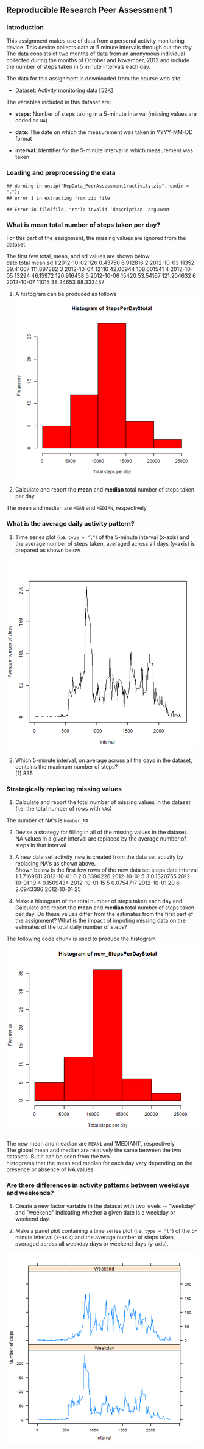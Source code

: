 ## Reproducible Research Peer Assessment 1
### Introduction

This assignment makes use of data from a personal activity monitoring
device. This device collects data at 5 minute intervals through out the
day. The data consists of two months of data from an anonymous
individual collected during the months of October and November, 2012
and include the number of steps taken in 5 minute intervals each day.  

The data for this assignment is downloaded from the course web
site:

* Dataset: [Activity monitoring data](https://d396qusza40orc.cloudfront.net/repdata%2Fdata%2Factivity.zip) [52K]

The variables included in this dataset are:

* **steps**: Number of steps taking in a 5-minute interval (missing
    values are coded as `NA`)

* **date**: The date on which the measurement was taken in YYYY-MM-DD
    format

* **interval**: Identifier for the 5-minute interval in which
    measurement was taken 
          
### Loading and preprocessing the data  





```
## Warning in unzip("RepData_PeerAssessment1/activity.zip", exdir = "."):
## error 1 in extracting from zip file
```

```
## Error in file(file, "rt"): invalid 'description' argument
```

### What is mean total number of steps taken per day?

For this part of the assignment, the missing values are ignored from the dataset.  

The first few total, mean, and sd values are shown below    
        date total     mean         sd
1 2012-10-02   126  0.43750   6.912816
2 2012-10-03 11352 39.41667 111.897882
3 2012-10-04 12116 42.06944 108.601541
4 2012-10-05 13294 46.15972 120.916458
5 2012-10-06 15420 53.54167 121.204632
6 2012-10-07 11015 38.24653  88.333457
1. A histogram can be produced as follows  
![plot of chunk unnamed-chunk-4](figure/unnamed-chunk-4-1.png) 

2. Calculate and report the **mean** and **median** total number of steps taken per day

The mean and median are `MEAN` and `MEDIAN`, respectively  

### What is the average daily activity pattern?

1. Time series plot (i.e. `type = "l"`) of the 5-minute interval (x-axis) and the average number of steps taken, averaged across all days (y-axis) is prepared as shown below  

![plot of chunk unnamed-chunk-6](figure/unnamed-chunk-6-1.png) 

2. Which 5-minute interval, on average across all the days in the dataset, contains the maximum number of steps?  
[1] 835

### Strategically replacing missing values

1. Calculate and report the total number of missing values in the dataset (i.e. the total number of rows with `NA`s)  

The number of NA's is `Number_NA`  

2. Devise a strategy for filling in all of the missing values in the dataset.  
NA values in a given interval are replaced by the average number of steps in that interval  


3. A new data set activity_new is created from the data set activity by replacing NA's as shown above.  
Shown below is the first few rows of the new data set
      steps       date interval
1 1.7169811 2012-10-01        0
2 0.3396226 2012-10-01        5
3 0.1320755 2012-10-01       10
4 0.1509434 2012-10-01       15
5 0.0754717 2012-10-01       20
6 2.0943396 2012-10-01       25

4. Make a histogram of the total number of steps taken each day and Calculate and report the **mean** and **median** total number of steps taken per day. Do these values differ from the estimates from the first part of the assignment? What is the impact of imputing missing data on the estimates of the total daily number of steps?  

The following code chunk is used to produce the histogram
![plot of chunk unnamed-chunk-11](figure/unnamed-chunk-11-1.png) 


The new mean and meadian are `MEAN1` and 'MEDIAN1`, respectively  
The global mean and median are relatively the same between the two datasets. But it can be seen from the two  
histograms that the mean and median for each day vary depending on the presence or absence of NA values


### Are there differences in activity patterns between weekdays and weekends?

1. Create a new factor variable in the dataset with two levels -- "weekday" and "weekend" indicating whether a given date is a weekday or weekend day.


2. Make a panel plot containing a time series plot (i.e. `type = "l"`) of the 5-minute interval (x-axis) and the average number of steps taken, averaged across all weekday days or weekend days (y-axis). 

![plot of chunk unnamed-chunk-14](figure/unnamed-chunk-14-1.png) 

